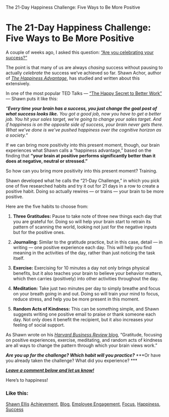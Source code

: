 The 21-Day Happiness Challenge: Five Ways to Be More Positive

# The 21-Day Happiness Challenge: Five Ways to Be More Positive

A couple of weeks ago, I asked this question: [“Are you celebrating your success?”](http://www.shawnellis.com/1068/you-are-a-success/)

The point is that many of us are always *chasing* success without pausing to actually *celebrate* the success we’ve achieved so far. Shawn Achor, author of [*The Happiness Advantage*](http://www.amazon.com/gp/product/B003F3PMYI/ref=as_li_ss_tl?ie=UTF8&camp=1789&creative=390957&creativeASIN=B003F3PMYI&linkCode=as2&tag=tmm0e-20), has studied and written about this extensively.

In one of the most popular TED Talks — [“The Happy Secret to Better Work”](http://www.ted.com/talks/shawn_achor_the_happy_secret_to_better_work.html) — Shawn puts it like this:

*“**Every time your brain has a success, you just change the goal post of what success looks like.** You got a good job, now you have to get a better job. You hit your sales target, we’re going to change your sales target. And if happiness is on the opposite side of success, your brain never gets there. What we’ve done is we’ve pushed happiness over the cognitive horizon as a society.”*

If we can bring more positivity into this present moment, though, our brain experiences what Shawn calls a “happiness advantage,” based on the finding that **“your brain at positive performs significantly better than it does at negative, neutral or stressed.”**

So how can you bring more positivity into this present moment? Training.

Shawn developed what he calls the “21-Day Challenge,” in which you pick one of five researched habits and try it out for 21 days in a row to create a positive habit. Doing so actually rewires — or trains — your brain to be more positive.

Here are the five habits to choose from:

1. **Three Gratitudes:** Pause to take note of three new things each day that you are grateful for. Doing so will help your brain start to retrain its pattern of scanning the world, looking not just for the negative inputs but for the positive ones.

2. **Journaling:** Similar to the gratitude practice, but in this case, detail — in writing — one positive experience each day. This will help you find meaning in the activities of the day, rather than just noticing the task itself.

3. **Exercise:** Exercising for 10 minutes a day not only brings physical benefits, but it also teaches your brain to believe your behavior matters, which then carries (positively) into other activities throughout the day.

4. **Meditation:** Take just two minutes per day to simply breathe and focus on your breath going in and out. Doing so will train your mind to focus, reduce stress, and help you be more present in this moment.

5. **Random Acts of Kindness:** This can be something simple, and Shawn suggests writing one positive email to praise or thank someone each day. Not only does it benefit the recipient, but it also increases your feeling of social support.

As Shawn wrote on his [*Harvard Business Review* blog](http://blogs.hbr.org/2011/06/the-happiness-dividend/), “Gratitude, focusing on positive experiences, exercise, meditating, and random acts of kindness are all ways to change the pattern through which your brain views work.”

***Are you up for the challenge? Which habit will you practice?***
***Or have you already taken the challenge? What did you experience? ***

[***Leave a comment below and let us know!***](http://www.shawnellis.com/1085/21-day-happiness-challenge/#disqus_thread)

Here’s to happiness!

### Like this:

 [Shawn Ellis](http://www.shawnellis.com/author/shawne/)  [Achievement](http://www.shawnellis.com/category/achievement/), [Blog](http://www.shawnellis.com/category/blog/), [Employee Engagement](http://www.shawnellis.com/category/employee-engagement/), [Focus](http://www.shawnellis.com/category/focus/), [Happiness](http://www.shawnellis.com/category/happiness/), [Success](http://www.shawnellis.com/category/success/)